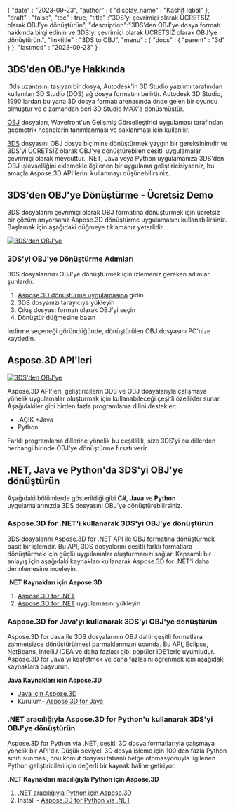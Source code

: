 {
  "date" : "2023-09-23",
  "author" : {
    "display_name" : "Kashif Iqbal"
},
  "draft" : "false",
  "toc" : true,
  "title" :"3DS'yi çevrimiçi olarak ÜCRETSİZ olarak OBJ'ye dönüştürün",
  "description":"3DS'den OBJ'ye dosya formatı hakkında bilgi edinin ve 3DS'yi çevrimiçi olarak ÜCRETSİZ olarak OBJ'ye dönüştürün.",
  "linktitle" : "3DS to OBJ",
  "menu" : {
    "docs" : {
      "parent" : "3d"
}
},
  "lastmod" : "2023-09-23"
}

## 3DS'den OBJ'ye Hakkında

.3ds uzantısını taşıyan bir dosya, Autodesk'in 3D Studio yazılımı tarafından kullanılan 3D Studio (DOS) ağ dosya formatını belirtir. Autodesk 3D Studio, 1990'lardan bu yana 3D dosya formatı arenasında önde gelen bir oyuncu olmuştur ve o zamandan beri 3D Studio MAX'a dönüşmüştür.

[OBJ](/tr/3d/obj/) dosyaları, Wavefront'un Gelişmiş Görselleştirici uygulaması tarafından geometrik nesnelerin tanımlanması ve saklanması için kullanılır.

[3DS](/tr/3d/3ds/) dosyasını OBJ dosya biçimine dönüştürmek yaygın bir gereksinimdir ve 3DS'yi ÜCRETSİZ olarak OBJ'ye dönüştürebilen çeşitli uygulamalar çevrimiçi olarak mevcuttur. .NET, Java veya Python uygulamanıza 3DS'den OBJ işlevselliğini eklemekle ilgilenen bir uygulama geliştiricisiyseniz, bu amaçla Aspose.3D API'lerini kullanmayı düşünebilirsiniz.

## 3DS'den OBJ'ye Dönüştürme - Ücretsiz Demo

3DS dosyalarını çevrimiçi olarak OBJ formatına dönüştürmek için ücretsiz bir çözüm arıyorsanız Aspose.3D dönüştürme uygulamasını kullanabilirsiniz. Başlamak için aşağıdaki düğmeye tıklamanız yeterlidir.

[![3DS'den OBJ'ye](../3ds-to-obj.png)](https://products.aspose.app/3d/conversion/3ds-to-obj)

### 3DS'yi OBJ'ye Dönüştürme Adımları

3DS dosyalarınızı OBJ'ye dönüştürmek için izlemeniz gereken adımlar şunlardır.

1. [Aspose.3D dönüştürme uygulamasına](https://products.aspose.app/3d/conversion/3ds-to-obj) gidin
1. 3DS dosyanızı tarayıcıya yükleyin
1. Çıkış dosyası formatı olarak OBJ'yi seçin
1. Dönüştür düğmesine basın

İndirme seçeneği göründüğünde, dönüştürülen OBJ dosyasını PC'nize kaydedin.

## Aspose.3D API'leri

[![3DS'den OBJ'ye](../try-aspose-3d.png)](https://products.aspose.com/3d/)

Aspose.3D API'leri, geliştiricilerin 3DS ve OBJ dosyalarıyla çalışmaya yönelik uygulamalar oluşturmak için kullanabileceği çeşitli özellikler sunar. Aşağıdakiler gibi birden fazla programlama dilini destekler:

* .AÇIK
*Java
* Python

Farklı programlama dillerine yönelik bu çeşitlilik, size 3DS'yi bu dillerden herhangi birinde OBJ'ye dönüştürme fırsatı verir.

## .NET, Java ve Python'da 3DS'yi OBJ'ye dönüştürün

Aşağıdaki bölümlerde gösterildiği gibi **C#**, **Java** ve **Python** uygulamalarınızda 3DS dosyasını OBJ'ye dönüştürebilirsiniz.

### Aspose.3D for .NET'i kullanarak 3DS'yi OBJ'ye dönüştürün

3DS dosyalarını Aspose.3D for .NET API ile OBJ formatına dönüştürmek basit bir işlemdir. Bu API, 3DS dosyalarını çeşitli farklı formatlara dönüştürmek için güçlü uygulamalar oluşturmanızı sağlar. Kapsamlı bir anlayış için aşağıdaki kaynakları kullanarak Aspose.3D for .NET'i daha derinlemesine inceleyin.

**.NET Kaynakları için Aspose.3D**

1. [Aspose.3D for .NET](https://products.aspose.com/3d/net/)
1. [Aspose.3D for .NET](https://docs.aspose.com/3d/net/installation/) uygulamasını yükleyin

### Aspose.3D for Java'yı kullanarak 3DS'yi OBJ'ye dönüştürün

Aspose.3D for Java ile 3DS dosyalarının OBJ dahil çeşitli formatlara zahmetsizce dönüştürülmesi parmaklarınızın ucunda. Bu API, Eclipse, NetBeans, IntelliJ IDEA ve daha fazlası gibi popüler IDE'lerle uyumludur. Aspose.3D for Java'yı keşfetmek ve daha fazlasını öğrenmek için aşağıdaki kaynaklara başvurun.

**Java Kaynakları için Aspose.3D**

* [Java için Aspose.3D](https://products.aspose.com/3d/java/)
* Kurulum- [Aspose.3D for Java](https://docs.aspose.com/3d/java/installation/)

### .NET aracılığıyla Aspose.3D for Python'u kullanarak 3DS'yi OBJ'ye dönüştürün

Aspose.3D for Python via .NET, çeşitli 3D dosya formatlarıyla çalışmaya yönelik bir API'dir. Düşük seviyeli 3D dosya işleme için 100'den fazla Python sınıfı sunması, onu komut dosyası tabanlı belge otomasyonuyla ilgilenen Python geliştiricileri için değerli bir kaynak haline getiriyor.

**.NET Kaynakları aracılığıyla Python için Aspose.3D**

1. [.NET aracılığıyla Python için Aspose.3D](https://products.aspose.com/3d/python-net/)
1. Install - [Aspose.3D for Python via .NET](https://releases.aspose.com/3d/python-net/)
